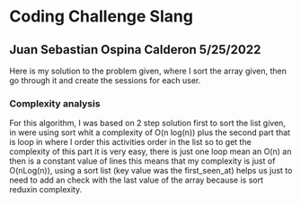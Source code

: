 # Coding Challenge Slang

## Juan Sebastian Ospina Calderon    5/25/2022

Here is my solution to the problem given, where I sort the array given, 
then go through it and create the sessions for each user.

### Complexity analysis

For this algorithm, I was based on 2 step solution first to sort the list given,
in were using sort whit a complexity of O(n log(n)) plus the second part that is 
loop in where I order this activities order in the list so to get the complexity of this part
it is very easy, there is just one loop mean an O(n) an then is a constant value of lines this means that
my complexity is just of O(nLog(n)), using a sort list (key value was the first_seen_at) helps us just to need to add an check
with the last value of the array because is sort reduxin complexity.